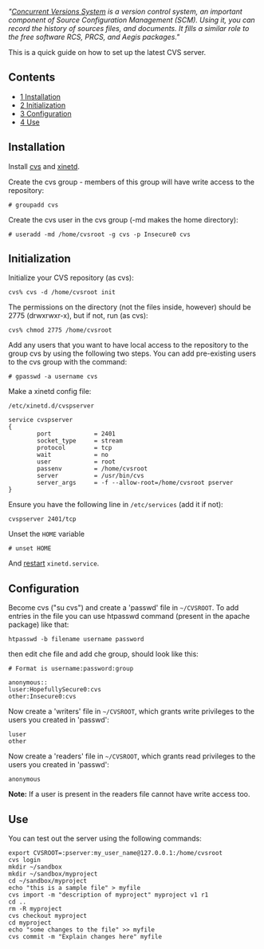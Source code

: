 *"[Concurrent Versions System](http://www.nongnu.org/cvs/) is a version control system, an important component of Source Configuration Management (SCM). Using it, you can record the history of sources files, and documents. It fills a similar role to the free software RCS, PRCS, and Aegis packages."*

This is a quick guide on how to set up the latest CVS server.

## Contents

*   [1 Installation](#Installation)
*   [2 Initialization](#Initialization)
*   [3 Configuration](#Configuration)
*   [4 Use](#Use)

## Installation

Install [cvs](https://www.archlinux.org/packages/?name=cvs) and [xinetd](https://www.archlinux.org/packages/?name=xinetd).

Create the cvs group - members of this group will have write access to the repository:

```
# groupadd cvs

```

Create the cvs user in the cvs group (-md makes the home directory):

```
# useradd -md /home/cvsroot -g cvs -p Insecure0 cvs

```

## Initialization

Initialize your CVS repository (as cvs):

```
cvs% cvs -d /home/cvsroot init

```

The permissions on the directory (not the files inside, however) should be 2775 (drwxrwxr-x), but if not, run (as cvs):

```
cvs% chmod 2775 /home/cvsroot

```

Add any users that you want to have local access to the repository to the group cvs by using the following two steps. You can add pre-existing users to the cvs group with the command:

```
# gpasswd -a username cvs

```

Make a xinetd config file:

 `/etc/xinetd.d/cvspserver` 
```
service cvspserver
{
        port            = 2401
        socket_type     = stream
        protocol        = tcp
        wait            = no
        user            = root
        passenv         = /home/cvsroot
        server          = /usr/bin/cvs
        server_args     = -f --allow-root=/home/cvsroot pserver
}
```

Ensure you have the following line in `/etc/services` (add it if not):

```
cvspserver 2401/tcp

```

Unset the `HOME` variable

```
# unset HOME

```

And [restart](/index.php/Restart "Restart") `xinetd.service`.

## Configuration

Become cvs ("su cvs") and create a 'passwd' file in `~/CVSROOT`. To add entries in the file you can use htpasswd command (present in the apache package) like that:

```
htpasswd -b filename username password

```

then edit che file and add che group, should look like this:

```
# Format is username:password:group

anonymous::
luser:HopefullySecure0:cvs
other:Insecure0:cvs

```

Now create a 'writers' file in `~/CVSROOT`, which grants write privileges to the users you created in 'passwd':

```
luser
other

```

Now create a 'readers' file in `~/CVSROOT`, which grants read privileges to the users you created in 'passwd':

```
anonymous

```

**Note:** If a user is present in the readers file cannot have write access too.

## Use

You can test out the server using the following commands:

```
export CVSROOT=:pserver:my_user_name@127.0.0.1:/home/cvsroot
cvs login
mkdir ~/sandbox
mkdir ~/sandbox/myproject
cd ~/sandbox/myproject
echo "this is a sample file" > myfile
cvs import -m "description of myproject" myproject v1 r1
cd ..
rm -R myproject
cvs checkout myproject
cd myproject
echo "some changes to the file" >> myfile
cvs commit -m "Explain changes here" myfile

```